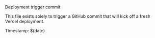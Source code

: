 Deployment trigger commit

This file exists solely to trigger a GitHub commit that will kick off a fresh Vercel deployment.

Timestamp: $(date)

